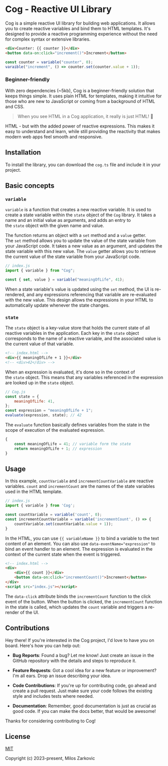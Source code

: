 # Cog - Reactive UI Library

Cog is a simple reactive UI library for building web applications. It allows you to create reactive variables and bind them to HTML templates. It's designed to provide a reactive programming experience without the need for complex syntax or extensive libraries.

```html
<div>Counter: {{ counter }}</div>
<button data-on:click="increment()">Increment</button>
```

```js
const counter = variable("counter", 0);
varaible("increment", () => counter.set(counter.value + 1));
```

### Beginner-friendly

With zero dependencies (~5kb), Cog is a beginner-friendly solution that keeps things simple. It uses plain HTML for templates, making it intuitive for those who are new to JavaScript or coming from a background of HTML and CSS.

> When you see HTML in a Cog application, it really is just HTML! 🤯

HTML - but with the added power of reactive expressions. This makes it easy to understand and learn, while still providing the reactivity that makes modern web apps feel smooth and responsive.

## Installation

To install the library, you can download the `cog.ts` file and include it in your project.

## Basic concepts

### `variable`

`variable` is a function that creates a new reactive variable. It is used to create a state variable within the `state` object of the `Cog` library. It takes a name and an initial value as arguments, and adds an entry to the `state` object with the given name and value.

The function returns an object with a `set` method and a `value` getter. The `set` method allows you to update the value of the state variable from your JavaScript code. It takes a new value as an argument, and updates the state variable with this new value. The `value` getter allows you to retrieve the current value of the state variable from your JavaScript code.

```js
// index.js
import { variable } from "Cog";

const { set, value } = variable("meaningOfLife", 41);
```

When a state variable's value is updated using the `set` method, the UI is re-rendered, and any expressions referencing that variable are re-evaluated with the new value. This design allows the expressions in your HTML to automatically update whenever the state changes.

### `state`

The `state` object is a key-value store that holds the current state of all reactive variables in the application. Each key in the `state` object corresponds to the name of a reactive variable, and the associated value is the current value of that variable.

```html
<!-- index.html -->
<div>{{ meaningOfLife + 1 }}</div>
<!-- <div>42</div> -->
```

When an expression is evaluated, it's done so in the context of the `state` object. This means that any variables referenced in the expression are looked up in the `state` object.

```js
// Cog.js
const state = {
    meaningOfLife: 41,
};
const expression = "meaningOfLife + 1";
evaluate(expression, state); // 42
```

The `evaluate` function basically defines variables from the state in the scope of execution of the evaluated expression.

```js
{
    const meaningOfLife = 41; // variable form the state
    return meaningOfLife + 1; // expression
}
```

## Usage

In this example, `countVariable` and `incrementCountVariable` are reactive variables. `count` and `incrementCount` are the names of the state variables used in the HTML template.

```js
// index.js
import { variable } from 'Cog';

const countVariable = variable('count', 0);
const incrementCountVariable = variable('incrementCount', () => {
	countVariable.set(countVariable.value + 1));
}
```

In the HTML, you can use `{{ variableName }}` to bind a variable to the text content of an element. You can also use `data-eventName="expression"` to bind an event handler to an element. The expression is evaluated in the context of the current state when the event is triggered.

```html
<!-- index.html -->
<div>
    <div>{{ count }}</div>
    <button data-on:click="incrementCount()">Increment</button>
</div>
<script src="index.js"></script>
```

The `data-click` attribute binds the `incrementCount` function to the click event of the button. When the button is clicked, the `incrementCount` function in the state is called, which updates the `count` variable and triggers a re-render of the UI.

## Contributions

Hey there! If you're interested in the Cog project, I'd love to have you on board. Here's how you can help out:

-   **Bug Reports**: Found a bug? Let me know! Just create an issue in the GitHub repository with the details and steps to reproduce it.

-   **Feature Requests**: Got a cool idea for a new feature or improvement? I'm all ears. Drop an issue describing your idea.

-   **Code Contributions**: If you're up for contributing code, go ahead and create a pull request. Just make sure your code follows the existing style and includes tests where needed.

-   **Documentation**: Remember, good documentation is just as crucial as good code. If you can make the docs better, that would be awesome!

Thanks for considering contributing to Cog!

## License

[MIT](https://opensource.org/licenses/MIT)

Copyright (c) 2023-present, Milos Zarkovic
